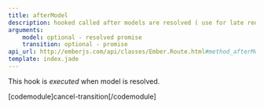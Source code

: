 ```yaml
---
title: afterModel
description: hooked called after models are resolved ( use for late redirect )
arguments:
    model: optional - resolved promise
    transition: optional - promise
api_url: http://emberjs.com/api/classes/Ember.Route.html#method_afterModel
template: index.jade
---
```


This hook is *executed* when model is resolved.

[codemodule]cancel-transition[/codemodule]